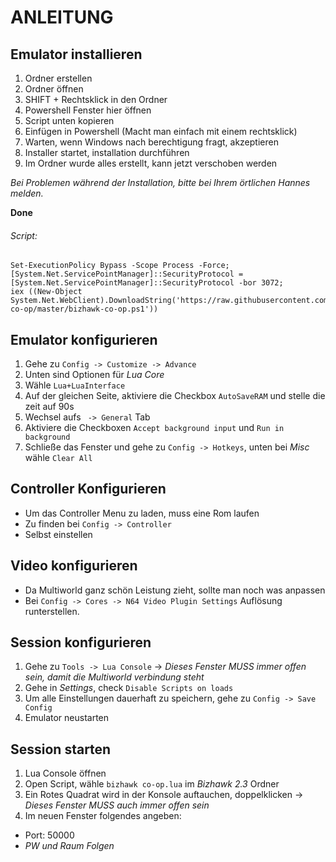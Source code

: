 # ANLEITUNG

## Emulator installieren

1. Ordner erstellen
2. Ordner öffnen
3. SHIFT + Rechtsklick in den Ordner
4. Powershell Fenster hier öffnen
5. Script unten kopieren
6. Einfügen in Powershell (Macht man einfach mit einem rechtsklick)
7. Warten, wenn Windows nach berechtigung fragt, akzeptieren
8. Installer startet, installation durchführen
9.  Im Ordner wurde alles erstellt, kann jetzt verschoben werden


*Bei Problemen während der Installation, bitte bei Ihrem örtlichen Hannes melden.*


  **Done**

###### Script:
```
Set-ExecutionPolicy Bypass -Scope Process -Force;
[System.Net.ServicePointManager]::SecurityProtocol = [System.Net.ServicePointManager]::SecurityProtocol -bor 3072;
iex ((New-Object System.Net.WebClient).DownloadString('https://raw.githubusercontent.com/TestRunnerSRL/bizhawk-co-op/master/bizhawk-co-op.ps1'))
```

## Emulator konfigurieren

1. Gehe zu  ```Config -> Customize -> Advance``` 
2. Unten sind Optionen für *Lua Core*
3. Wähle ```Lua+LuaInterface```
4. Auf der gleichen Seite, aktiviere die Checkbox ```AutoSaveRAM``` und stelle die zeit auf 90s
5. Wechsel aufs ``` -> General``` Tab
6. Aktiviere die Checkboxen ```Accept background input``` und ```Run in background```
7. Schließe das Fenster und gehe zu ```Config -> Hotkeys```, unten bei *Misc* wähle ```Clear All```

## Controller Konfigurieren

- Um das Controller Menu zu laden, muss eine Rom laufen
- Zu finden bei ```Config -> Controller```
- Selbst einstellen


## Video konfigurieren

- Da Multiworld ganz schön Leistung zieht, sollte man noch was anpassen
- Bei ```Config -> Cores -> N64 Video Plugin Settings``` Auflösung runterstellen.

## Session konfigurieren

1. Gehe zu ```Tools -> Lua Console``` -> *Dieses Fenster MUSS immer offen sein, damit die Multiworld verbindung steht*
2. Gehe in *Settings*, check ```Disable Scripts on loads```
3. Um alle Einstellungen dauerhaft zu speichern, gehe zu ```Config -> Save Config```
4. Emulator neustarten

## Session starten

1. Lua Console öffnen
2. Open Script, wähle ```bizhawk co-op.lua``` im *Bizhawk 2.3* Ordner
3. Ein Rotes Quadrat wird in der Konsole auftauchen, doppelklicken -> *Dieses Fenster MUSS auch immer offen sein*
4. Im neuen Fenster folgendes angeben:
- Port: 50000
- *PW und Raum Folgen* 



